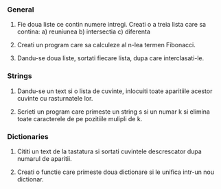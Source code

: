 ### General

1. Fie doua liste ce contin numere intregi. Creati o a treia lista care sa contina:
a) reuniunea
b) intersectia
c) diferenta

2. Creati un program care sa calculeze al n-lea termen Fibonacci.

3. Dandu-se doua liste, sortati fiecare lista, dupa care interclasati-le.


### Strings

1. Dandu-se un text si o lista de cuvinte, inlocuiti toate aparitiile acestor
cuvinte cu rasturnatele lor.

2. Scrieti un program care primeste un string s si un numar k si elimina toate
caracterele de pe pozitiile mulipli de k.


### Dictionaries

1. Cititi un text de la tastatura si sortati cuvintele descrescator dupa numarul de
aparitii.

2. Creati o functie care primeste doua dictionare si le unifica intr-un nou
dictionar.

